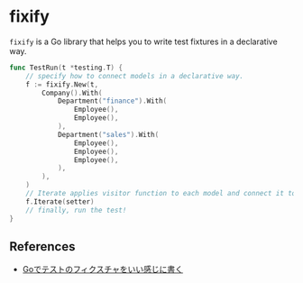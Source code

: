 # fixify

`fixify` is a Go library that helps you to write test fixtures in a declarative way.

```go
func TestRun(t *testing.T) {
	// specify how to connect models in a declarative way.
	f := fixify.New(t,
		Company().With(
			Department("finance").With(
				Employee(),
				Employee(),
			),
			Department("sales").With(
				Employee(),
				Employee(),
				Employee(),
			),
		),
	)
	// Iterate applies visitor function to each model and connect it to its children in the topological order.
	f.Iterate(setter)
	// finally, run the test!
}
```

## References

- [Goでテストのフィクスチャをいい感じに書く](https://engineering.mercari.com/blog/entry/20220411-42fc0ba69c/)
